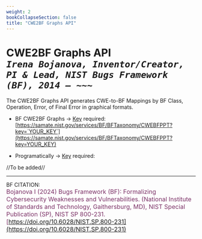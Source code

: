 ```yaml
---
weight: 2
bookCollapseSection: false
title: "CWE2BF Graphs API"
---
```


<!-- Google tag (gtag.js) -->
<script async src="https://www.googletagmanager.com/gtag/js?id=G-PJ364XPP9F"></script>
<script>
  window.dataLayer = window.dataLayer || [];
  function gtag(){dataLayer.push(arguments);}
  gtag('js', new Date());

  gtag('config', 'G-PJ364XPP9F');
</script>

# CWE2BF Graphs API <br/>_`Irena Bojanova, Inventor/Creator, PI & Lead, NIST Bugs Framework (BF), 2014 – ~~~`_

The CWE2BF Graphs API generates CWE-to-BF Mappings by BF Class, Operation, Error, of Final Error in graphical formats.

- BF CWE2BF Graphs &rarr; [Key](https://forms.gle/SRZyva5Vn1i4dQQ2A) required:<br/>
  [https://samate.nist.gov/services/BF/BFTaxonomy/CWEBFPPT?key=`YOUR_KEY`](https://samate.nist.gov/services/BF/BFTaxonomy/CWEBFPPT?key=YOUR_KEY)

- Programatically &rarr; [Key](https://forms.gle/SRZyva5Vn1i4dQQ2A) required: <br/>

//To be added//
        
  <!-- C# - simplified
        
      HttpClient client = new HttpClient() { BaseAddress = new Uri("https://samate.nist.gov/services/BF") };

      //replace YOUR_USER_NAME and YOUR_KEY
      client.DefaultRequestHeaders.Add("user", YOUR_USER_NAME);
      client.DefaultRequestHeaders.Add("key", YOUR_KEY);

      //replace YOUR_CWEBF.xml_FILE_NAME and YOUR_CurrentCWEBF.xml_FILE_NAME 

      XXXXXXXXXXXXXXXXX -- not finished xxxxxxxxxxxxxxxxxxxxxxxxx

      var fileContent = new MultipartFormDataContent();
      foreach (var fileName in fileNames)
          fileContent.Add(new StreamContent(File.OpenRead(fileName)), "files", Path.GetFileName(fileName));

      var response = await BFClient.SendRequest("BFSpecification/CWEBFPPT/api", HttpMethod.Post, fileContent);
      response.EnsureSuccessStatusCode();
      var zipData = await response.Content.ReadAsStreamAsync();  
   
      //replace YOUR_FOLDER 
      zipData.CopyTo(File.Create(Path.Combine(YOUR_FOLDER, "CWEBFppt.zip")));

  Python
      
    //to be added// -->
_________________________________

BF CITATION: <br/>
<l style="font-size: 16px; color: #7D3368"> Bojanova I (2024) Bugs Framework (BF): Formalizing Cybersecurity Weaknesses and Vulnerabilities. (National Institute of Standards and Technology, Gaithersburg, MD), NIST Special Publication (SP), NIST SP 800-231. [https://doi.org/10.6028/NIST.SP.800-231](https://doi.org/10.6028/NIST.SP.800-231)</l>  <br/>